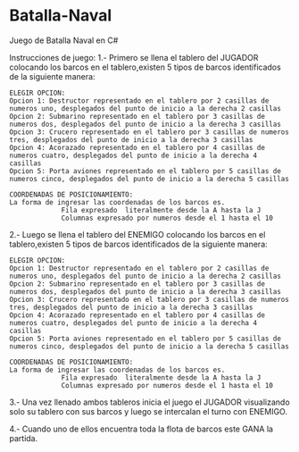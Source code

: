 # Batalla-Naval
Juego de Batalla Naval en C#

Instrucciones de juego:
1.- Primero se llena el tablero del JUGADOR colocando los barcos en el tablero,existen 5 tipos de barcos identificados de la siguiente manera:
                   
    ELEGIR OPCION:  
    Opcion 1: Destructor representado en el tablero por 2 casillas de numeros uno, desplegados del punto de inicio a la derecha 2 casillas
    Opcion 2: Submarino representado en el tablero por 3 casillas de numeros dos, desplegados del punto de inicio a la derecha 3 casillas    
    Opcion 3: Crucero representado en el tablero por 3 casillas de numeros tres, desplegados del punto de inicio a la derecha 3 casillas
    Opcion 4: Acorazado representado en el tablero por 4 casillas de numeros cuatro, desplegados del punto de inicio a la derecha 4 casillas
    Opcion 5: Porta aviones representado en el tablero por 5 casillas de numeros cinco, desplegados del punto de inicio a la derecha 5 casillas
    
    COORDENADAS DE POSICIONAMIENTO:
    La forma de ingresar las coordenadas de los barcos es.
                 Fila expresado  literalmente desde la A hasta la J 
                 Columnas expresado por numeros desde el 1 hasta el 10   
    
    
    
2.- Luego se llena el tablero del ENEMIGO colocando los barcos en el tablero,existen 5 tipos de barcos identificados de la siguiente manera:
    
    ELEGIR OPCION:  
    Opcion 1: Destructor representado en el tablero por 2 casillas de numeros uno, desplegados del punto de inicio a la derecha 2 casillas
    Opcion 2: Submarino representado en el tablero por 3 casillas de numeros dos, desplegados del punto de inicio a la derecha 3 casillas    
    Opcion 3: Crucero representado en el tablero por 3 casillas de numeros tres, desplegados del punto de inicio a la derecha 3 casillas
    Opcion 4: Acorazado representado en el tablero por 4 casillas de numeros cuatro, desplegados del punto de inicio a la derecha 4 casillas
    Opcion 5: Porta aviones representado en el tablero por 5 casillas de numeros cinco, desplegados del punto de inicio a la derecha 5 casillas
    
    COORDENADAS DE POSICIONAMIENTO:
    La forma de ingresar las coordenadas de los barcos es.
                 Fila expresado  literalmente desde la A hasta la J 
                 Columnas expresado por numeros desde el 1 hasta el 10

3.- Una vez llenado ambos tableros inicia el juego el JUGADOR visualizando solo su tablero con sus barcos y luego se intercalan el turno con ENEMIGO.

4.- Cuando uno de ellos encuentra toda la flota de barcos este GANA la partida.


